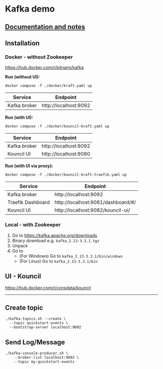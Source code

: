 # Kafka demo

## [Documentation and notes](./docs/README.md)

## Installation

### Docker - without Zookeeper

https://hub.docker.com/r/bitnami/kafka

**Run (without UI):**

```shell
docker compose -f ./docker/kraft.yaml up
```

| Service      | Endpoint              |
|--------------|-----------------------|
| Kafka broker | http://localhost:9092 |

**Run (with UI):**

```shell
docker compose -f ./docker/kouncil-kraft.yaml up
```

| Service      | Endpoint              |
|--------------|-----------------------|
| Kafka broker | http://localhost:9092 |
| Kouncil UI   | http://localhost:9080 |

**Run (with UI via proxy):**

```shell
docker compose -f ./docker/kouncil-kraft-traefik.yaml up
```

| Service           | Endpoint                           |
|-------------------|------------------------------------|
| Kafka broker      | http://localhost:9092              |
| Traefik Dashboard | http://localhost:9081/dashboard/#/ |
| Kouncil UI        | http://localhost:9082/kouncil-ui/  |

### Local - with Zookeeper

1. Go to https://kafka.apache.org/downloads
2. Binary download e.g. `kafka_2.13-3.3.1.tgz`
3. Unpack
4. Go to
    * (For Windows) Go to `kafka_2.13-3.3.1/bin/windows`
    * (For Linux) Go to `kafka_2.13-3.3.1/bin`

## UI - Kouncil

https://hub.docker.com/r/consdata/kouncil

-------------------------------------------------------------------

## Create topic

```shell
./kafka-topics.sh --create \
  --topic quickstart-events \
  --bootstrap-server localhost:9092
```

## Send Log/Message

```shell
./kafka-console-producer.sh \
    --broker-list localhost:9092 \
    --topic my-quickstart-events
```